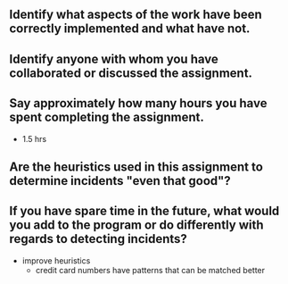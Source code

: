 ##  Identify what aspects of the work have been correctly implemented and what have not.

##  Identify anyone with whom you have collaborated or discussed the assignment.

##  Say approximately how many hours you have spent completing the assignment.
- 1.5 hrs
## Are the heuristics used in this assignment to determine incidents "even that good"?

## If you have spare time in the future, what would you add to the program or do differently with regards to detecting incidents?
- improve heuristics 
	- credit card numbers have patterns that can be matched better